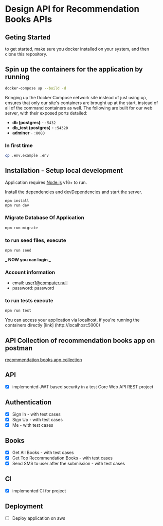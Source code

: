 # Design API for Recommendation Books APIs

## Geting Started

to get started, make sure you docker installed on your system, and then clone this repository.

## Spin up the containers for the application by running

```sh
docker-compose up --build -d
```

Bringing up the Docker Compose network site instead of just using up, ensures that only our site's containers are brought up at the start, instead of all of the command containers as well. The following are built for our web server, with their exposed ports detailed:

- **db (postgres)** - `:5432`
- **db_test (postgres)** - `:54320`
- **adminer** - `:8080`

### In first time

```sh
cp .env.example .env
```

## Installation - Setup local development

Application requires [Node.js](https://nodejs.org/) v16+ to run.

Install the dependencies and devDependencies and start the server.

```sh
npm install
npm run dev
```

### Migrate Database Of Application

```sh
npm run migrate
```

### to run seed files, execute

```sh
npm run seed
```

**_ NOW you can login _**

### Account information

- email: user1@computer.null
- password: password

### to run tests execute

```sh
npm run test
```

You can access your application via localhost, if you're running the containers directly
[link] (http://localhost:5000)

## API Collection of recommendation books app on postman

[recommendation books app collection](https://documenter.getpostman.com/view/3000372/2s9YXk3gQ3)

## API

- [x] implemented JWT based security in a test Core Web API REST project

## Authentication

- [x] Sign In - with test cases
- [x] Sign Up - with test cases
- [x] Me - with test cases

## Books

- [x] Get All Books - with test cases
- [x] Get Top Recommendation Books - with test cases
- [x] Send SMS to user after the submission - with test cases

## CI

- [x] implemented CI for project

## Deployment

- [ ] Deploy application on aws
